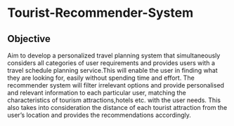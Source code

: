 # Tourist-Recommender-System

## Objective
Aim to develop a personalized travel planning system that simultaneously considers all categories of user requirements and provides users with a travel schedule planning service.This will enable the user in finding what they are looking for, easily without spending time and effort.
The recommender system will filter irrelevant options and provide personalised and relevant information to each particular user, matching the characteristics of tourism attractions,hotels etc. with the user needs. This also takes into consideration the distance of each tourist attraction from the user’s location and provides the recommendations accordingly.



